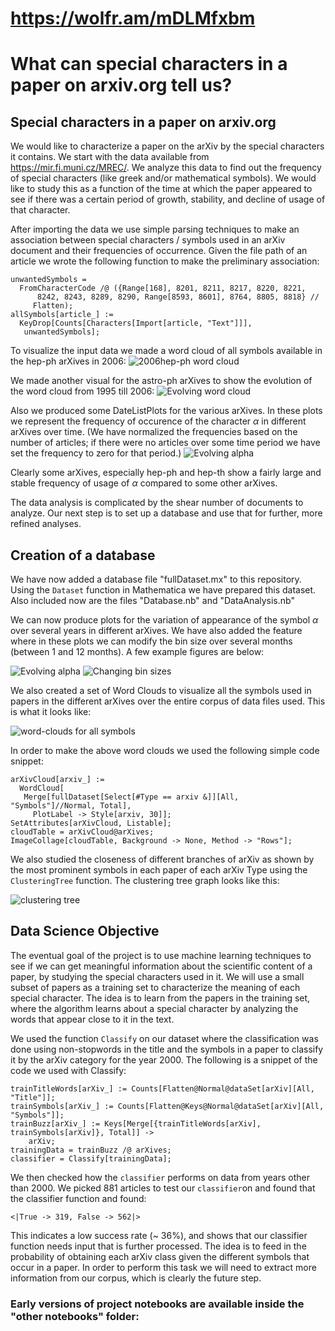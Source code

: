 # https://wolfr.am/mDLMfxbm

# What can special characters in a paper on arxiv.org tell us?

## Special characters in a paper on arxiv.org

We would like to characterize a paper on the arXiv by the special characters it contains. We start with the data available from https://mir.fi.muni.cz/MREC/.
We analyze this data to find out the frequency of special characters (like greek and/or mathematical symbols). We would like to study this as a function of
the time at which the paper appeared to see if there was a certain period of growth, stability, and decline of usage of that character.

After importing the data we use simple parsing techniques to make an association between special characters / symbols used in an arXiv document and their
frequencies of occurrence. Given the file path of an article we wrote the following function to make the preliminary association:
```
unwantedSymbols = 
  FromCharacterCode /@ ({Range[168], 8201, 8211, 8217, 8220, 8221, 
      8242, 8243, 8289, 8290, Range[8593, 8601], 8764, 8805, 8818} // 
     Flatten);
allSymbols[article_] := 
  KeyDrop[Counts[Characters[Import[article, "Text"]]], 
   unwantedSymbols];
```

To visualize the input data we made a word cloud of all symbols available in the hep-ph arXives in 2006:
![2006hep-ph word cloud](output/2006hepphCloud.jpg)

We made another visual for the astro-ph arXives to show the evolution of the word cloud from 1995 till 2006:
![Evolving word cloud](output/wordcloudastro.gif)

Also we produced some DateListPlots for the various arXives. In these plots we represent the frequency of 
occurence of the character $\alpha$ in different arXives over time. (We have normalized the frequencies
based on the number of articles; if there were no articles over some time period we have set the frequency 
to zero for that period.)
![Evolving alpha](output/allplots.jpg)

Clearly some arXives, especially hep-ph and hep-th show a fairly large and stable frequency of usage of 
$\alpha$ compared to some other arXives.

The data analysis is complicated by the shear number of documents to analyze. Our next step is to set up
a database and use that for further, more refined analyses.

## Creation of a database

We have now added a database file "fullDataset.mx" to this repository. Using the ```Dataset``` function in 
Mathematica we have prepared this dataset. Also included now are the files "Database.nb" and "DataAnalysis.nb"

We can now produce plots for the variation of appearance of the symbol $\alpha$ over several years in different 
arXives. We have also added the feature where in these plots we can modify the bin size over several months 
(between 1 and 12 months). A few example figures are below:

![Evolving alpha](output/allplots2.jpg)
![Changing bin sizes](output/alpha2006.gif)

We also created a set of Word Clouds to visualize all the symbols used in papers in the different arXives over 
the entire corpus of data files used. This is what it looks like:

![word-clouds for all symbols](WCImages.jpg)

In order to make the above word clouds we used the following simple code snippet:
```
arXivCloud[arxiv_] := 
  WordCloud[
   Merge[fullDataset[Select[#Type == arxiv &]][All, "Symbols"]//Normal, Total], 
     PlotLabel -> Style[arxiv, 30]];
SetAttributes[arXivCloud, Listable];
cloudTable = arXivCloud@arXives;
ImageCollage[cloudTable, Background -> None, Method -> "Rows"];
```

We also studied the closeness of different branches of arXiv as shown by the most 
prominent symbols in each paper of each arXiv Type using the ```ClusteringTree``` 
function. The clustering tree graph looks like this:

![clustering tree](output/ctree.jpg)

## Data Science Objective

The eventual goal of the project is to use machine learning techniques to see if we can get meaningful information about the scientific content of a paper,
by studying the special characters used in it. We will use a small subset of papers as a training set to characterize the meaning of each special character.
The idea is to learn from the papers in the training set, where the algorithm learns about a special character by analyzing the words that appear close to 
it in the text.

We used the function ```Classify``` on our dataset where the classification was done using non-stopwords in the title and the symbols in a paper to classify 
it by the arXiv category for the year 2000. The following is a snippet of the code we used with Classify:
```
trainTitleWords[arXiv_] := Counts[Flatten@Normal@dataSet[arXiv][All, "Title"]];
trainSymbols[arXiv_] := Counts[Flatten@Keys@Normal@dataSet[arXiv][All, "Symbols"]];
trainBuzz[arXiv_] := Keys[Merge[{trainTitleWords[arXiv], trainSymbols[arXiv]}, Total]] ->
    arXiv;
trainingData = trainBuzz /@ arXives;
classifier = Classify[trainingData];
``` 
We then checked how the ```classifier``` performs on data from years other than 2000. We picked 881 articles to test our ```classifier```on and found that 
the classifier function and found:
```
<|True -> 319, False -> 562|>
```
This indicates a low success rate (~ 36%), and shows that our classifier function needs input that is further processed. The idea is to feed in the
probability of obtaining each arXiv class given the different symbols that occur in a paper. In order to perform this task we will need to extract more
information from our corpus, which is clearly the future step.

### Early versions of project notebooks are available inside the "other notebooks" folder: 